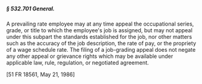 ##### § 532.701 General. #####

A prevailing rate employee may at any time appeal the occupational series, grade, or title to which the employee's job is assigned, but may not appeal under this subpart the standards established for the job, nor other matters such as the accuracy of the job description, the rate of pay, or the propriety of a wage schedule rate. The filing of a job-grading appeal does not negate any other appeal or grievance rights which may be available under applicable law, rule, regulation, or negotiated agreement.

[51 FR 18561, May 21, 1986]